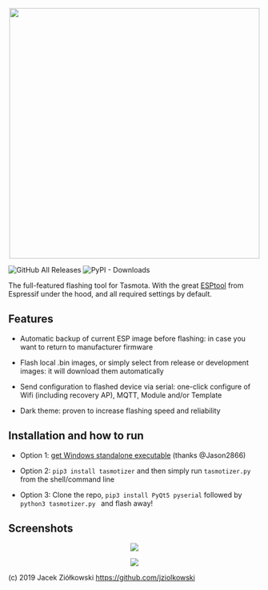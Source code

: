 <p align="center">
<img src=https://user-images.githubusercontent.com/11555742/69891714-ec14ca00-12fe-11ea-9140-92842fa1bff9.jpg width=500>
</p>

![GitHub All Releases](https://img.shields.io/github/downloads/tasmota/tasmotizer/total?style=for-the-badge)
![PyPI - Downloads](https://img.shields.io/pypi/dw/tasmotizer?logo=pypi&style=for-the-badge)

The full-featured flashing tool for Tasmota. With the great [ESPtool](https://github.com/espressif/esptool) from Espressif under the hood, and all required settings by default.

## Features

 - Automatic backup of current ESP image before flashing: in case you want to return to manufacturer firmware
 
 - Flash local .bin images, or simply select from release or development images: it will download them automatically 
 
 - Send configuration to flashed device via serial: one-click configure of Wifi (including recovery AP), MQTT, Module and/or Template  
 
 - Dark theme: proven to increase flashing speed and reliability 
 
## Installation and how to run

 - Option 1: [get Windows  standalone executable](https://github.com/tasmota/tasmotizer/releases) (thanks @Jason2866)
 
 - Option 2: `pip3 install tasmotizer` and then simply run `tasmotizer.py` from the shell/command line
 
 - Option 3: Clone the repo, `pip3 install PyQt5 pyserial` followed by `python3 tasmotizer.py ` and flash away!
   
 
## Screenshots

<p align="center">
    <img src=https://user-images.githubusercontent.com/11555742/69892658-23d43f80-1308-11ea-8caf-fcd719626f74.png>    
</p>

<p align="center">
    <img src=https://user-images.githubusercontent.com/11555742/69891343-2fba0480-12fc-11ea-9cea-110eb8f65ca2.png>
</p>

(c) 2019 Jacek Ziółkowski https://github.com/jziolkowski
